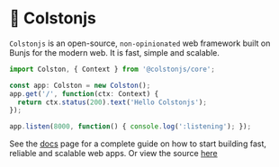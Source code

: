 # 🍥 Colstonjs

`Colstonjs` is an open-source, `non-opinionated` web framework built on Bunjs for the modern web. It is fast, simple and scalable.

```ts
import Colston, { Context } from '@colstonjs/core';

const app: Colston = new Colston();
app.get('/', function(ctx: Context) {
  return ctx.status(200).text('Hello Colstonjs');
});

app.listen(8000, function() { console.log(':listening'); });
```

See the [docs](https://colstonjs.pages.dev) page for a complete guide on how to start building fast, reliable and scalable web apps. Or view the source [here](https://github.com/bristol-svr)